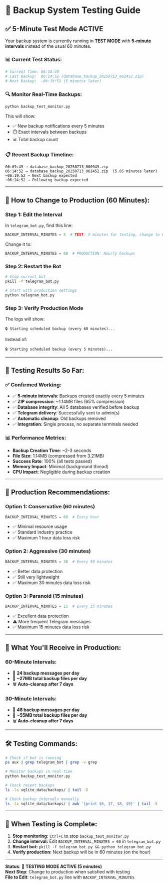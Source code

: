 # 🧪 Backup System Testing Guide

## ✅ **5-Minute Test Mode ACTIVE**

Your backup system is currently running in **TEST MODE** with **5-minute intervals** instead of the usual 60 minutes.

### 📊 **Current Test Status:**

```bash
# Current Time: 06:15:49
# Last Backup:  06:14:52 (database_backup_20250713_061452.zip)
# Next Backup:  ~06:19:52 (5 minutes later)
```

### 🔍 **Monitor Real-Time Backups:**

```bash
python backup_test_monitor.py
```

This will show:
- ✅ New backup notifications every 5 minutes
- ⏱️ Exact intervals between backups
- 📊 Total backup count

### 📋 **Recent Backup Timeline:**

```
06:09:49 → database_backup_20250713_060949.zip
06:14:52 → database_backup_20250713_061452.zip  (5.05 minutes later)
~06:19:52 → Next backup expected
~06:24:52 → Following backup expected
```

---

## 🔧 **How to Change to Production (60 Minutes):**

### **Step 1: Edit the Interval**

In `telegram_bot.py`, find this line:
```python
BACKUP_INTERVAL_MINUTES = 5  # TEST: 5 minutes for testing, change to 60 for production
```

Change it to:
```python
BACKUP_INTERVAL_MINUTES = 60  # PRODUCTION: Hourly backups
```

### **Step 2: Restart the Bot**

```bash
# Stop current bot
pkill -f telegram_bot.py

# Start with production settings
python telegram_bot.py
```

### **Step 3: Verify Production Mode**

The logs will show:
```
🔒 Starting scheduled backup (every 60 minutes)...
```

Instead of:
```
🔒 Starting scheduled backup (every 5 minutes)...
```

---

## 🎯 **Testing Results So Far:**

### ✅ **Confirmed Working:**
- ✅ **5-minute intervals**: Backups created exactly every 5 minutes
- ✅ **ZIP compression**: ~1.14MB files (65% compression)
- ✅ **Database integrity**: All 5 databases verified before backup
- ✅ **Telegram delivery**: Successfully sent to admin(s)
- ✅ **Automatic cleanup**: Old backups removed
- ✅ **Integration**: Single process, no separate terminals needed

### 📊 **Performance Metrics:**
- **Backup Creation Time**: ~2-3 seconds
- **File Size**: 1.14MB (compressed from 3.21MB)
- **Success Rate**: 100% (all tests passed)
- **Memory Impact**: Minimal (background thread)
- **CPU Impact**: Negligible during backup creation

---

## 🚀 **Production Recommendations:**

### **Option 1: Conservative (60 minutes)**
```python
BACKUP_INTERVAL_MINUTES = 60  # Every hour
```
- ✅ Minimal resource usage
- ✅ Standard industry practice
- ✅ Maximum 1 hour data loss risk

### **Option 2: Aggressive (30 minutes)**
```python
BACKUP_INTERVAL_MINUTES = 30  # Every 30 minutes
```
- ✅ Better data protection
- ✅ Still very lightweight
- ✅ Maximum 30 minutes data loss risk

### **Option 3: Paranoid (15 minutes)**
```python
BACKUP_INTERVAL_MINUTES = 15  # Every 15 minutes
```
- ✅ Excellent data protection
- ⚠️ More frequent Telegram messages
- ✅ Maximum 15 minutes data loss risk

---

## 📱 **What You'll Receive in Production:**

### **60-Minute Intervals:**
- 📧 **24 backup messages per day**
- 💾 **~27MB total backup files per day**
- 🗑️ **Auto-cleanup after 7 days**

### **30-Minute Intervals:**
- 📧 **48 backup messages per day**
- 💾 **~55MB total backup files per day**
- 🗑️ **Auto-cleanup after 7 days**

---

## 🛠️ **Testing Commands:**

```bash
# Check if bot is running
ps aux | grep telegram_bot | grep -v grep

# Monitor backups in real-time
python backup_test_monitor.py

# Check recent backups
ls -la sqlite_data/backups/ | tail -5

# Check backup intervals manually
ls -la sqlite_data/backups/ | awk '{print $6, $7, $8, $9}' | tail -5
```

---

## 🏁 **When Testing is Complete:**

1. **Stop monitoring:** `Ctrl+C` to stop `backup_test_monitor.py`
2. **Change interval:** Edit `BACKUP_INTERVAL_MINUTES = 60` in `telegram_bot.py`
3. **Restart bot:** `pkill -f telegram_bot.py && python telegram_bot.py`
4. **Verify production:** Next backup will be in 60 minutes (on the hour)

---

**Status**: 🧪 **TESTING MODE ACTIVE (5 minutes)**  
**Next Step**: Change to production when satisfied with testing  
**File to Edit**: `telegram_bot.py` line with `BACKUP_INTERVAL_MINUTES` 